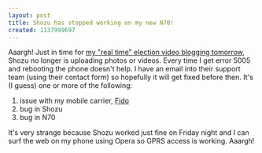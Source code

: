```yaml
---
layout: post
title: Shozu has stopped working on my new N70!
created: 1137999697
---
```

<p>Aaargh! Just in time for <a href="http://rolandtanglao.com/archives/2006/01/17/canadian-election-2006-election-blogging-live-from-library-square-pub">my "real time" election video blogging tomorrow</a>, Shozu no longer is uploading photos or videos. Every time I get error 5005 and rebooting the phone doesn't help. I have an email into their support team (using their contact form) so hopefully it will get fixed before then. It's (I guess) one or more of the following:
</p><ol><li>issue with my mobile carrier, <a href="http://www.fido.ca/">Fido</a>
</li>
<li>bug in Shozu
</li>
<li>bug in N70</li></ol>
<p>It's very strange because Shozu worked just fine on Friday night and I can surf the web on my phone using Opera so GPRS access is working. Aaargh!</p>

